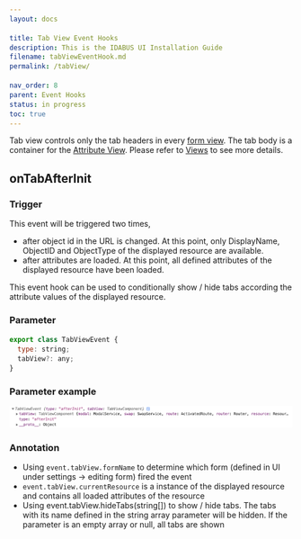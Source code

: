 ```yaml
---
layout: docs

title: Tab View Event Hooks
description: This is the IDABUS UI Installation Guide
filename: tabViewEventHook.md
permalink: /tabView/

nav_order: 8
parent: Event Hooks
status: in progress
toc: true
---
```

Tab view controls only the tab headers in every [form view](/OCG-UI/Event-hooks/Form-view-event-hooks). The tab body is a container for the [Attribute View](/OCG-UI/Views/Attribute-View). Please refer to [Views](/OCG-UI/Views) to see more details.



## onTabAfterInit

### Trigger
This event will be triggered two times,
- after object id in the URL is changed. At this point, only DisplayName, ObjectID and ObjectType of the displayed resource are available.
- after attributes are loaded. At this point, all defined attributes of the displayed resource have been loaded.

This event hook can be used to conditionally show / hide tabs according the attribute values of the displayed resource.

### Parameter
```js
export class TabViewEvent {
  type: string;
  tabView?: any;
}
```

### Parameter example
![tabviewevent.png](/img/tabviewevent-146feadd-5559-4792-999c-8def1c45006d.png)

### Annotation
- Using `event.tabView.formName` to determine which form (defined in UI under settings -> editing form) fired the event
- `event.tabView.currentResource` is a instance of the displayed resource and contains all loaded attributes of the resource
- Using event.tabView.hideTabs(string[]) to show / hide tabs. The tabs with its name defined in the string array parameter will be hidden. If the parameter is an empty array or null, all tabs are shown